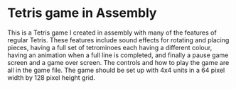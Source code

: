# Tetris game in Assembly
This is a Tetris game I created in assembly with many of the features of regular Tetris. These features include sound effects for rotating and placing pieces, having a full set of tetrominoes each having a different colour, having an animation when a full line is completed, and finally a pause game screen and a game over screen. The controls and how to play the game are all in the game file. The game should be set up with 4x4 units in a 64 pixel width by 128 pixel height grid.
